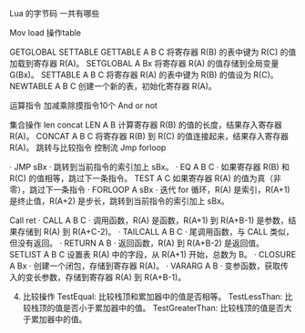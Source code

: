 Lua 的字节码 一共有哪些


Mov load  操作table

GETGLOBAL   SETTABLE 
GETTABLE A B C
将寄存器 R(B) 的表中键为 R(C) 的值加载到寄存器 R(A)。
SETGLOBAL A Bx
将寄存器 R(A) 的值存储到全局变量 G(Bx)。
SETTABLE A B C
将寄存器 R(A) 的表中键为 R(B) 的值设为 R(C)。
NEWTABLE A B C
创建一个新的表，初始化寄存器 R(A)。


运算指令
加减乘除摸指令10个
And or not 


集合操作  len concat
LEN A B
计算寄存器 R(B) 的值的长度，结果存入寄存器 R(A)。
CONCAT A B C
将寄存器 R(B) 到 R(C) 的值连接起来，结果存入寄存器 R(A)。
跳转与比较指令 控制流
Jmp forloop

·  JMP sBx
·  跳转到当前指令的索引加上 sBx。
·  EQ A B C
·  如果寄存器 R(B) 和 R(C) 的值相等，跳过下一条指令。
TEST A C
如果寄存器 R(A) 的值为真（非零），跳过下一条指令
·  FORLOOP A sBx
·  迭代 for 循环，R(A) 是索引，R(A+1) 是终止值，R(A+2) 是步长，跳转到当前指令的索引加上 sBx。

Call  ret
·  CALL A B C
·  调用函数，R(A) 是函数，R(A+1) 到 R(A+B-1) 是参数，结果存储到 R(A) 到 R(A+C-2)。
·  TAILCALL A B C
·  尾调用函数，与 CALL 类似，但没有返回。
·  RETURN A B
·  返回函数，R(A) 到 R(A+B-2) 是返回值。
SETLIST A B C
设置表 R(A) 中的字段，从 R(A+1) 开始，总数为 B。
·  CLOSURE A Bx
·  创建一个闭包，存储到寄存器 R(A)。
·  VARARG A B
·  变参函数，获取传入的变长参数，存储到寄存器 R(A) 到 R(A+B-1)。

4. 比较操作
TestEqual: 比较栈顶和累加器中的值是否相等。
TestLessThan: 比较栈顶的值是否小于累加器中的值。
TestGreaterThan: 比较栈顶的值是否大于累加器中的值。


